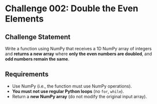 # Challenge 002: Double the Even Elements

## Challenge Statement

Write a function using NumPy that receives a 1D NumPy array of integers and **returns a new array** where **only the even numbers are doubled**, and **odd numbers remain the same**.

## Requirements

- Use NumPy (i.e., the function must use NumPy operations).
- **You must not use regular Python loops** (no `for`, `while`).
- Return a **new NumPy array** (do not modify the original input array).